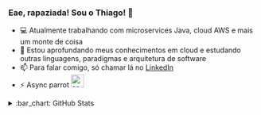 ### Eae, rapaziada! Sou o Thiago! 🤙

- :computer: Atualmente trabalhando com microservices Java, cloud AWS e mais um monte de coisa
- :seedling: Estou aprofundando meus conhecimentos em cloud e estudando outras linguagens, paradigmas e arquitetura de software
- :mailbox: Para falar comigo, só chamar lá no [LinkedIn][linkedin]
- :zap: Async parrot <img alt="async parrot" width="26px" src="https://cultofthepartyparrot.com/parrots/asyncparrot.gif" />

<details>
  <summary>:bar_chart: GitHub Stats</summary>
  <center>
    <table >
      <tr>
        <td><img width="400px" align="left" src="https://github-readme-stats.vercel.app/api/top-langs/?username=thinog&hide=html&theme=radical&layout=compact&langs_count=8" /></td>
        <td><img width="440px" align="left" src="https://github-readme-stats.vercel.app/api?username=thinog&show_icons=true&theme=radical" /></td>
      </tr>  
    </table>
  </center>
</details>

[linkedin]: https://www.linkedin.com/in/thiago-nmartins/
